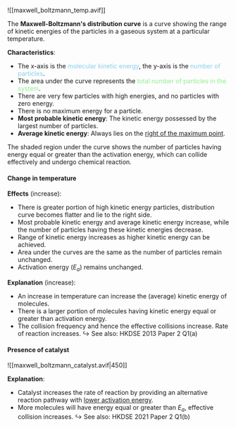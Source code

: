 ![[maxwell_boltzmann_temp.avif]]

The **Maxwell-Boltzmann's distribution curve** is a curve showing the range of kinetic energies of the particles in a gaseous system at a particular temperature.

**Characteristics**:
- The x-axis is the <span style="color: skyblue">molecular kinetic energy</span>, the y-axis is the <span style="color: skyblue">number of particles</span>.
- The area under the curve represents the <span style="color: lightgreen">total number of particles in the system</span>.
- There are very few particles with high energies, and no particles with zero energy.
- There is no maximum energy for a particle.
- **Most probable kinetic energy**: The kinetic energy possessed by the largest number of particles.
- **Average kinetic energy**: Always lies on the <u>right of the maximum point</u>.

The shaded region under the curve shows the number of particles having energy equal or greater than the activation energy, which can collide effectively and undergo chemical reaction.

#### Change in temperature
**Effects** (increase):
- There is greater portion of high kinetic energy particles, distribution curve becomes flatter and lie to the right side.
- Most probable kinetic energy and average kinetic energy increase, while the number of particles having these kinetic energies decrease.
- Range of kinetic energy increases as higher kinetic energy can be achieved.
- Area under the curves are the same as the number of particles remain unchanged.
- Activation energy ($E_a$) remains unchanged.

**Explanation** (increase):
- An increase in temperature can increase the (average) kinetic energy of molecules.
- There is a larger portion of molecules having kinetic energy equal or greater than activation energy.
- The collision frequency and hence the effective collisions increase. Rate of reaction increases.
↪️ See also: HKDSE 2013 Paper 2 Q1(a)

#### Presence of catalyst
![[maxwell_boltzmann_catalyst.avif|450]]

**Explanation**:
- Catalyst increases the rate of reaction by providing an alternative reaction pathway with <u>lower activation energy</u>.
- More molecules will have energy equal or greater than $E_a$, effective collision increases.
↪️ See also: HKDSE 2021 Paper 2 Q1(b)
